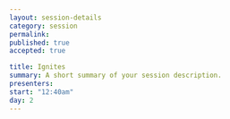 ```yaml
---
layout: session-details
category: session
permalink:
published: true
accepted: true

title: Ignites
summary: A short summary of your session description.
presenters: 
start: "12:40am"
day: 2
---
```


